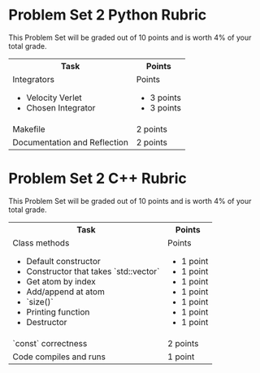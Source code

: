 # Problem Set 2 Python Rubric

This Problem Set will be graded out of 10 points and is worth 4% of your total grade.

<table width="100%">
    <tr>
        <th>
            Task
        </th>
        <th>
            Points
        </th>
    </tr>
    <tr>
        <td>
            Integrators
                <ul>
                    <li> Velocity Verlet
                    <li> Chosen Integrator
                </ul>
        </td>
        <td>
            Points
                <ul>
                    <li> 3 points
                    <li> 3 points
                </ul>
        </td>
    </tr>
    <tr>
    <td>
        Makefile
    </td>
    <td>
        2 points
    </td>
    </tr>
    <tr>
    <td>
        Documentation and Reflection
    </td>
    <td>
        2 points
    </td>


</table>

# Problem Set 2 C++ Rubric

This Problem Set will be graded out of 10 points and is worth 4% of your total grade.

<table width="100%">
    <tr>
        <th>
            Task
        </th>
        <th>
            Points
        </th>
    </tr>
    <tr>
        <td>
            Class methods
                <ul>
                    <li> Default constructor
                    <li> Constructor that takes `std::vector`
                    <li> Get atom by index
                    <li> Add/append at atom
                    <li> `size()`
                    <li> Printing function
                    <li> Destructor
                </ul>
        </td>
        <td>
            Points
                <ul>
                    <li> 1 point
                    <li> 1 point
                    <li> 1 point
                    <li> 1 point
                    <li> 1 point
                    <li> 1 point
                    <li> 1 point
                </ul>
        </td>
    </tr>
    <tr>
    <td>
        `const` correctness
    </td>
    <td>
        2 points
    </td>
    </tr>
    <tr>
    <td>
        Code compiles and runs
    </td>
    <td>
        1 point
    </td>


</table>
